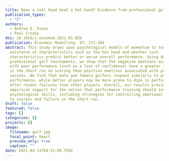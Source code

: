 ```yaml
---
title: Does a cool head beat a hot hand? Evidence from professional golf
publication_types:
  - "2"
authors:
  - Andrew E. Evans
  - Paul Crosby
doi: 10.1016/j.econmod.2021.01.020
publication: Economic Modelling, 97, 272-284
abstract: This study draws upon psychological models of momentum to test for the
  existence of characteristics such as the hot hand and whether such
  characteristics predict better or worse overall performance. Using data from
  professional golf tournaments, we show that the negative emotions associated
  with poor performance (such as a loss of confidence) have a greater influence
  in the short run on scoring than positive emotions associated with prior
  success. We find that male and female golfers respond similarly to prior hole
  performance, while better players may be more prone to dips in performance
  after recent failures than other players. Overall, our results provide
  empirical support for the notion that performance training should incorporate
  psychological skills, including strategies for controlling emotional responses
  to success and failure in the short run.
draft: false
featured: false
tags: []
categories: []
projects: []
image:
  filename: golf.jpg
  focal_point: Smart
  preview_only: true
  caption: ""
date: 2021-04-11T04:51:09.750Z
---
```

